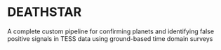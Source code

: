 # DEATHSTAR
A complete custom pipeline for confirming planets and identifying false positive signals in TESS data using ground-based time domain surveys
